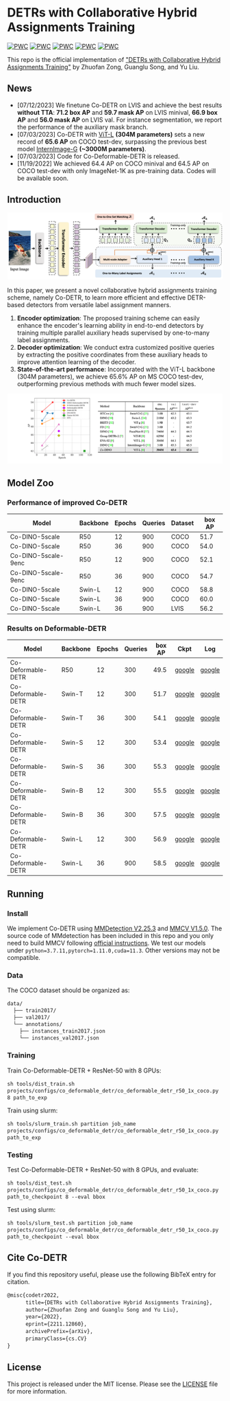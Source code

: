 # DETRs with Collaborative Hybrid Assignments Training

[![PWC](https://img.shields.io/endpoint.svg?url=https://paperswithcode.com/badge/detrs-with-collaborative-hybrid-assignments/object-detection-on-coco-minival)](https://paperswithcode.com/sota/object-detection-on-coco-minival?p=detrs-with-collaborative-hybrid-assignments)
[![PWC](https://img.shields.io/endpoint.svg?url=https://paperswithcode.com/badge/detrs-with-collaborative-hybrid-assignments/object-detection-on-coco)](https://paperswithcode.com/sota/object-detection-on-coco?p=detrs-with-collaborative-hybrid-assignments)	
[![PWC](https://img.shields.io/endpoint.svg?url=https://paperswithcode.com/badge/detrs-with-collaborative-hybrid-assignments/object-detection-on-lvis-v1-0-minival)](https://paperswithcode.com/sota/object-detection-on-lvis-v1-0-minival?p=detrs-with-collaborative-hybrid-assignments)
[![PWC](https://img.shields.io/endpoint.svg?url=https://paperswithcode.com/badge/detrs-with-collaborative-hybrid-assignments/object-detection-on-lvis-v1-0-val)](https://paperswithcode.com/sota/object-detection-on-lvis-v1-0-val?p=detrs-with-collaborative-hybrid-assignments)
[![PWC](https://img.shields.io/endpoint.svg?url=https://paperswithcode.com/badge/detrs-with-collaborative-hybrid-assignments/instance-segmentation-on-lvis-v1-0-val)](https://paperswithcode.com/sota/instance-segmentation-on-lvis-v1-0-val?p=detrs-with-collaborative-hybrid-assignments)

This repo is the official implementation of ["DETRs with Collaborative Hybrid Assignments Training"](https://arxiv.org/pdf/2211.12860.pdf) by Zhuofan Zong, Guanglu Song, and Yu Liu.


## News

* [07/12/2023] We finetune Co-DETR on LVIS and achieve the best results **without TTA**: **71.2 box AP** and **59.7 mask AP** on LVIS minival, **66.9 box AP** and **56.0 mask AP** on LVIS val. For instance segmentation, we report the performance of the auxiliary mask branch.
* [07/03/2023] Co-DETR with [ViT-L](https://github.com/baaivision/EVA/tree/master/EVA-02) **(304M parameters)** sets a new record of **65.6 AP** on COCO test-dev, surpassing the previous best model [InternImage-G](https://github.com/OpenGVLab/InternImage) **(~3000M parameters)**.
* [07/03/2023] Code for Co-Deformable-DETR is released.
* [11/19/2022] We achieved 64.4 AP on COCO minival and 64.5 AP on COCO test-dev with only ImageNet-1K as pre-training data. Codes will be available soon.
   

## Introduction

![teaser](figures/framework.png)

In this paper, we present a novel collaborative hybrid assignments training scheme, namely Co-DETR, to learn more efficient and effective DETR-based detectors from versatile label assignment manners. 
1. **Encoder optimization**: The proposed training scheme can easily enhance the encoder's learning ability in end-to-end detectors by training multiple parallel auxiliary heads supervised by one-to-many label assignments. 
2. **Decoder optimization**: We conduct extra customized positive queries by extracting the positive coordinates from these auxiliary heads to improve attention learning of the decoder. 
3. **State-of-the-art performance**: Incorporated with the ViT-L backbone (304M parameters),
we achieve 65.6\% AP on MS COCO test-dev, outperforming previous methods with much fewer model sizes.

![teaser](figures/performance.png)

## Model Zoo
### Performance of improved Co-DETR

| Model  | Backbone | Epochs | Queries | Dataset | box AP |
| ------ | -------- | ------ | ------- | ------- | ------ |
| Co-DINO-5scale | R50 | 12 | 900 | COCO | 51.7 |
| Co-DINO-5scale | R50 | 36 | 900 | COCO | 54.0 |
| Co-DINO-5scale-9enc | R50 | 12 | 900 | COCO | 52.1 |
| Co-DINO-5scale-9enc | R50 | 36 | 900 | COCO | 54.7 |
| Co-DINO-5scale | Swin-L | 12 | 900 | COCO | 58.8 |
| Co-DINO-5scale | Swin-L | 36 | 900 | COCO | 60.0 |
| Co-DINO-5scale | Swin-L | 36 | 900 | LVIS | 56.2 |


### Results on Deformable-DETR

| Model  | Backbone | Epochs | Queries | box AP | Ckpt | Log |
| ------ | -------- | ------ | ------- | ------ | ---- | --- |
| Co-Deformable-DETR | R50 | 12 | 300 | 49.5 | [google](https://drive.google.com/drive/folders/1asWoZ3SuM6APTL9D-QUF_YW9mjULNdh9?usp=sharing) | [google](https://drive.google.com/drive/folders/1GktHRm2oAxmOzdK3jPaRqNu4uOQhecgZ?usp=sharing) |
| Co-Deformable-DETR | Swin-T | 12 | 300 | 51.7 | [google](https://drive.google.com/drive/folders/1asWoZ3SuM6APTL9D-QUF_YW9mjULNdh9?usp=sharing) | [google](https://drive.google.com/drive/folders/1GktHRm2oAxmOzdK3jPaRqNu4uOQhecgZ?usp=sharing) |
| Co-Deformable-DETR | Swin-T | 36 | 300 | 54.1 | [google](https://drive.google.com/drive/folders/1asWoZ3SuM6APTL9D-QUF_YW9mjULNdh9?usp=sharing) | [google](https://drive.google.com/drive/folders/1GktHRm2oAxmOzdK3jPaRqNu4uOQhecgZ?usp=sharing) |
| Co-Deformable-DETR | Swin-S | 12 | 300 | 53.4 | [google](https://drive.google.com/drive/folders/1asWoZ3SuM6APTL9D-QUF_YW9mjULNdh9?usp=sharing) | [google](https://drive.google.com/drive/folders/1GktHRm2oAxmOzdK3jPaRqNu4uOQhecgZ?usp=sharing) |
| Co-Deformable-DETR | Swin-S | 36 | 300 | 55.3 | [google](https://drive.google.com/drive/folders/1asWoZ3SuM6APTL9D-QUF_YW9mjULNdh9?usp=sharing) | [google](https://drive.google.com/drive/folders/1GktHRm2oAxmOzdK3jPaRqNu4uOQhecgZ?usp=sharing) |
| Co-Deformable-DETR | Swin-B | 12 | 300 | 55.5 | [google](https://drive.google.com/drive/folders/1asWoZ3SuM6APTL9D-QUF_YW9mjULNdh9?usp=sharing) | [google](https://drive.google.com/drive/folders/1GktHRm2oAxmOzdK3jPaRqNu4uOQhecgZ?usp=sharing) |
| Co-Deformable-DETR | Swin-B | 36 | 300 | 57.5 | [google](https://drive.google.com/drive/folders/1asWoZ3SuM6APTL9D-QUF_YW9mjULNdh9?usp=sharing) | [google](https://drive.google.com/drive/folders/1GktHRm2oAxmOzdK3jPaRqNu4uOQhecgZ?usp=sharing) |
| Co-Deformable-DETR | Swin-L | 12 | 300 | 56.9 | [google](https://drive.google.com/drive/folders/1asWoZ3SuM6APTL9D-QUF_YW9mjULNdh9?usp=sharing) | [google](https://drive.google.com/drive/folders/1GktHRm2oAxmOzdK3jPaRqNu4uOQhecgZ?usp=sharing) |
| Co-Deformable-DETR | Swin-L | 36 | 900 | 58.5 | [google](https://drive.google.com/drive/folders/1asWoZ3SuM6APTL9D-QUF_YW9mjULNdh9?usp=sharing) | [google](https://drive.google.com/drive/folders/1GktHRm2oAxmOzdK3jPaRqNu4uOQhecgZ?usp=sharing) |

## Running

### Install
We implement Co-DETR using [MMDetection V2.25.3](https://github.com/open-mmlab/mmdetection/releases/tag/v2.25.3) and [MMCV V1.5.0](https://github.com/open-mmlab/mmcv/releases/tag/v1.5.0).
The source code of MMdetection has been included in this repo and you only need to build MMCV following [official instructions](https://github.com/open-mmlab/mmcv/tree/v1.5.0#installation).
We test our models under ```python=3.7.11,pytorch=1.11.0,cuda=11.3```. Other versions may not be compatible. 

### Data
The COCO dataset should be organized as:
```
data/
  ├── train2017/
  ├── val2017/
  └── annotations/
  	├── instances_train2017.json
  	└── instances_val2017.json
```

### Training
Train Co-Deformable-DETR + ResNet-50 with 8 GPUs:
```shell
sh tools/dist_train.sh projects/configs/co_deformable_detr/co_deformable_detr_r50_1x_coco.py 8 path_to_exp
```
Train using slurm:
```shell
sh tools/slurm_train.sh partition job_name projects/configs/co_deformable_detr/co_deformable_detr_r50_1x_coco.py path_to_exp
```

### Testing
Test Co-Deformable-DETR + ResNet-50 with 8 GPUs, and evaluate:
```shell
sh tools/dist_test.sh  projects/configs/co_deformable_detr/co_deformable_detr_r50_1x_coco.py  path_to_checkpoint 8 --eval bbox
```
Test using slurm:
```shell
sh tools/slurm_test.sh partition job_name projects/configs/co_deformable_detr/co_deformable_detr_r50_1x_coco.py path_to_checkpoint --eval bbox
```

## Cite Co-DETR

If you find this repository useful, please use the following BibTeX entry for citation.

```latex
@misc{codetr2022,
      title={DETRs with Collaborative Hybrid Assignments Training},
      author={Zhuofan Zong and Guanglu Song and Yu Liu},
      year={2022},
      eprint={2211.12860},
      archivePrefix={arXiv},
      primaryClass={cs.CV}
}
```

## License

This project is released under the MIT license. Please see the [LICENSE](LICENSE) file for more information.
